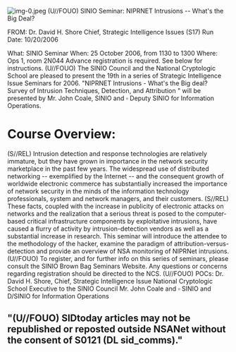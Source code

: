 ![img-0.jpeg](img-0.jpeg)
(U//FOUO) SINIO Seminar: NIPRNET Intrusions -- What's the Big Deal?

FROM: Dr. David H. Shore
Chief, Strategic Intelligence Issues (S17)
Run Date: 10/20/2006

What: SINIO Seminar
When: 25 October 2006, from 1130 to 1300
Where: Ops 1, room 2N044
Advance registration is required. See below for instructions.
(U//FOUO) The SINIO Council and the National Cryptologic School are pleased to present the 19th in a series of Strategic Intelligence Issue Seminars for 2006. "NIPRNET Intrusions - What's the Big deal? Survey of Intrusion Techniques, Detection, and Attribution " will be presented by Mr. John Coale, SINIO and $\square$ Deputy SINIO for Information Operations.

# Course Overview: 

(S//REL) Intrusion detection and response technologies are relatively immature, but they have grown in importance in the network security marketplace in the past few years. The widespread use of distributed networking -- exemplified by the Internet -- and the consequent growth of worldwide electronic commerce has substantially increased the importance of network security in the minds of the information technology professionals, system and network managers, and their customers.
(S//REL) These facts, coupled with the increase in publicity of electronic attacks on networks and the realization that a serious threat is posed to the computer-based critical infrastructure components by exploitative intrusions, have caused a flurry of activity by intrusion-detection vendors as well as a substantial increase in research. This seminar will introduce the attendee to the methodology of the hacker, examine the paradigm of attribution-versus-detection and provide an overview of NSA monitoring of NIPRNet intrusions.
(U//FOUO) To register, and for further info on this series of seminars, please consult the SINIO Brown Bag Seminars Website. Any questions or concerns regarding registration should be directed to the NCS.
(U//FOUO) POCs:
Dr. David H. Shore, Chief, Strategic Intelligence Issue
National Cryptologic School Executive to the SINIO Council
Mr. John Coale and $\square$ SINIO and D/SINIO for Information Operations

## "(U//FOUO) SIDtoday articles may not be republished or reposted outside NSANet without the consent of S0121 (DL sid_comms)."
